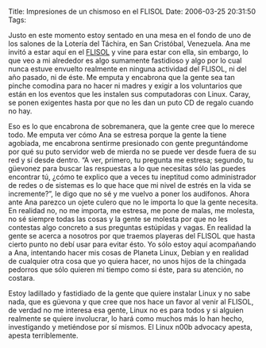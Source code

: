 Title: Impresiones de un chismoso en el FLISOL
Date: 2006-03-25 20:31:50
Tags: 

<p>Justo en este momento estoy sentado en una mesa en el fondo de uno de los salones de la Lotería del Táchira, en San Cristóbal, Venezuela. Ana me invitó a estar aquí en el <a target="_blank" href="http://www.installfest.info">FLISOL</a> y vine para estar con ella, sin embargo, lo que veo a mi alrededor es algo sumamente fastidioso y algo por lo cual nunca estuve envuelto realmente en ninguna actividad del FLISOL, ni del año pasado, ni de éste. Me emputa y encabrona que la gente sea tan pinche comodina para no hacer ni madres y exigir a los voluntarios que están en los eventos que les instalen sus computadoras con Linux. Caray, se ponen exigentes hasta por que no les dan un puto CD de regalo cuando no hay.</p>

<p>Eso es lo que encabrona de sobremanera, que la gente cree que lo merece todo. Me emputa ver cómo Ana se estresa porque la gente la tiene agobiada, me encabrona sentirme presionado con gente preguntándome por qué su puto servidor web de mierda no se puede ver desde fuera de su red y sí desde dentro. &#8220;A ver, primero, tu pregunta me estresa; segundo, tu güevonez para buscar las respuestas a lo que necesitas sólo las puedes encontrar tú, ¿cómo te explico que a veces tu ineptitud como administrador de redes o de sistemas es lo que hace que mi nivel de estrés en la vida se incremente?&#8221;, le digo que no sé y me vuelvo a poner los audífonos. Ahora ante Ana parezco un ojete culero que no le importa lo que la gente necesita. En realidad no, no me importa, me estresa, me pone de malas, me molesta, no sé siempre todas las cosas y la gente se molesta por que no les contestas algo concreto a sus preguntas estúpidas y vagas. En realidad la gente se acerca a nosotros por que traemos playeras del FLISOL que hasta cierto punto no debí usar para evitar ésto. Yo sólo estoy aquí acompañando a Ana, intentando hacer mis cosas de Planeta Linux, Debian y en realidad de cualquier otra cosa que yo quiera hacer, no unos hijos de la chingada pedorros que sólo quieren mi tiempo como si éste, para su atención, no costara.</p>

<p>Estoy ladillado y fastidiado de la gente que quiere instalar Linux y no sabe nada, que es güevona y que cree que nos hace un favor al venir al FLISOL, de verdad no me interesa esa gente, Linux no es para todos y si alguien realmente se quiere involucrar, lo hará como muchos más lo han hecho, investigando y metiéndose por sí mismos. El Linux n00b advocacy apesta, apesta terriblemente.</p>
